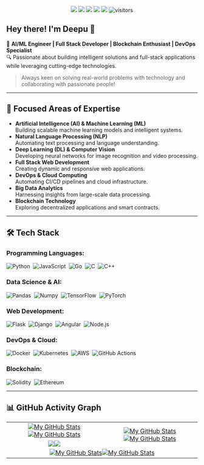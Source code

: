 <p align="center">
    <a href="https://github.com/deepu-profile"><img src="https://img.shields.io/badge/status-updating-brightgreen.svg"></a>
    <a href="https://www.python.org/"><img src="https://img.shields.io/badge/Python-3.11-FF1493.svg"></a>
    <a href="https://github.com/deepu-profile"><img src="https://img.shields.io/github/contributors/deepu-profile?color=blue"></a>
    <a href="https://github.com/deepu-profile"><img src="https://img.shields.io/github/stars/deepu-profile?style=social"></a>
    <a href="https://github.com/deepu-profile/network/members"><img src="https://img.shields.io/github/forks/deepu-profile/deepu-profile.svg?color=blue&logo=github"></a>
    <img src="https://visitor-badge.laobi.icu/badge?page_id=deepu-profile" alt="visitors"/>
</p>

## Hey there! I'm Deepu 👋

🚀 **AI/ML Engineer | Full Stack Developer | Blockchain Enthusiast | DevOps Specialist**  
🔍 Passionate about building intelligent solutions and full-stack applications while leveraging cutting-edge technologies.

> Always keen on solving real-world problems with technology and collaborating with passionate people!

---

## 🌟 Focused Areas of Expertise

- **Artificial Intelligence (AI) & Machine Learning (ML)**  
  Building scalable machine learning models and intelligent systems.
- **Natural Language Processing (NLP)**  
  Automating text processing and language understanding.
- **Deep Learning (DL) & Computer Vision**  
  Developing neural networks for image recognition and video processing.
- **Full Stack Web Development**  
  Creating dynamic and responsive web applications.
- **DevOps & Cloud Computing**  
  Automating CI/CD pipelines and cloud infrastructure.
- **Big Data Analytics**  
  Harnessing insights from large-scale data processing.
- **Blockchain Technology**  
  Exploring decentralized applications and smart contracts.

---

## 🛠️ Tech Stack

### **Programming Languages:**
![Python](https://img.shields.io/badge/-Python-555?style=flat&logo=python)&nbsp;
![JavaScript](https://img.shields.io/badge/-JavaScript-555?style=flat&logo=javascript)&nbsp;
![Go](https://img.shields.io/badge/-Go-555?style=flat&logo=go)&nbsp;
![C](https://img.shields.io/badge/-C-555?style=flat&logo=C&logoColor=A8B9CC)&nbsp;
![C++](https://img.shields.io/badge/-C++-555?style=flat&logo=C%2B%2B&logoColor=fff)&nbsp;

### **Data Science & AI:**
![Pandas](https://img.shields.io/badge/-Pandas-555?style=flat&logo=pandas)&nbsp;
![Numpy](https://img.shields.io/badge/-Numpy-555?style=flat&logo=numpy)&nbsp;
![TensorFlow](https://img.shields.io/badge/-TensorFlow-555?style=flat&logo=tensorflow)&nbsp;
![PyTorch](https://img.shields.io/badge/-PyTorch-555?style=flat&logo=pytorch)&nbsp;

### **Web Development:**
![Flask](https://img.shields.io/badge/-Flask-555?style=flat&logo=flask)&nbsp;
![Django](https://img.shields.io/badge/-Django-555?style=flat&logo=django)&nbsp;
![Angular](https://img.shields.io/badge/-Angular-555?style=flat&logo=angular)&nbsp;
![Node.js](https://img.shields.io/badge/-Node.js-555?style=flat&logo=node.js)&nbsp;

### **DevOps & Cloud:**
![Docker](https://img.shields.io/badge/-Docker-555?style=flat&logo=Docker)&nbsp;
![Kubernetes](https://img.shields.io/badge/-Kubernetes-555?style=flat&logo=kubernetes)&nbsp;
![AWS](https://img.shields.io/badge/-AWS-555?style=flat&logo=amazon-aws)&nbsp;
![GitHub Actions](https://img.shields.io/badge/-GitHub%20Actions-555?style=flat&logo=github-actions)&nbsp;

### **Blockchain:**
![Solidity](https://img.shields.io/badge/-Solidity-555?style=flat&logo=solidity)&nbsp;
![Ethereum](https://img.shields.io/badge/-Ethereum-555?style=flat&logo=ethereum)&nbsp;

---

## 📊 GitHub Activity Graph
<table>
    <tr>
        <td align="center"><a href="https://github.com/deepu-profile#gh-light-mode-only"><img src="https://github-readme-stats.vercel.app/api?username=deepu-profile&show_icons=true&theme=default&include_all_commits=true#gh-light-mode-only" alt="My GitHub Stats"/></a><a href="https://github.com/deepu-profile#gh-dark-mode-only"><img src="https://github-readme-stats.vercel.app/api?username=deepu-profile&show_icons=true&theme=tokyonight&include_all_commits=true#gh-dark-mode-only" alt="My GitHub Stats"/></a></td>
        <td rowspan="2" align="center"><a href="https://github.com/deepu-profile#gh-light-mode-only"><img src="https://github-readme-stats.vercel.app/api/top-langs/?username=deepu-profile&theme=default&langs_count=8#gh-light-mode-only" alt="My GitHub Stats"/></a><a href="https://github.com/deepu-profile#gh-dark-mode-only"><img src="https://github-readme-stats.vercel.app/api/top-langs/?username=deepu-profile&theme=tokyonight&langs_count=8#gh-dark-mode-only" alt="My GitHub Stats"/></a></td>
    </tr>
    <tr>
        <td align="center"><a href="https://github.com/deepu-profile#gh-light-mode-only"><img src="https://github-readme-streak-stats.herokuapp.com/?user=deepu-profile&theme=default"/></a><a href="https://github.com/deepu-profile#gh-dark-mode-only"><img src="https://github-readme-streak-stats.herokuapp.com/?user=deepu-profile&theme=tokyonight"/></a></td>
    </tr>
    <tr>
        <td colspan="2" align="center"><a href="https://github.com/deepu-profile#gh-light-mode-only"><img src="https://raw.githubusercontent.com/deepu-profile/deepu-profile/output/github-contribution-grid-snake-default.svg#gh-light-mode-only" alt="My GitHub Stats"/></a><a href="https://github.com/deepu-profile#gh-dark-mode-only"><img src="https://raw.githubusercontent.com/deepu-profile/deepu-profile/output/github-contribution-grid-snake-dark.svg#gh-dark-mode-only" alt="My GitHub Stats"/></a></td>
    </tr>
</table>

